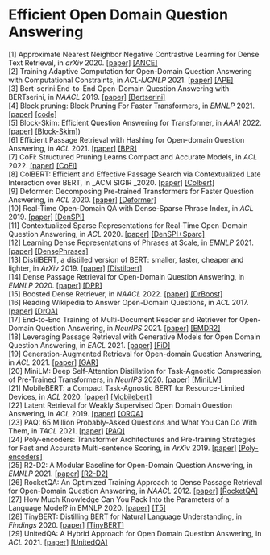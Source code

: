 # Efficient Open Domain Question Answering

[1] Approximate Nearest Neighbor Negative Contrastive Learning for Dense Text Retrieval, in _arXiv_ 2020. [[paper]](https://www.semanticscholar.org/paper/Approximate-Nearest-Neighbor-Negative-Contrastive-Xiong-Xiong/c9b8593db099869fe7254aa1fa53f3c9073b0176) [[ANCE]](https://aka.ms/ance)  
[2] Training Adaptive Computation for Open-Domain Question Answering with Computational Constraints, in _ACL-IJCNLP_ 2021. [[paper]](https://aclanthology.org/2021.acl-short.57/) [[APE]](https://github.com/uclnlp/APE)  
[3] Bert-serini:End-to-End Open-Domain Question Answering with BERTserini, in _NAACL_ 2019. [[paper]](https://aclanthology.org/N19-4013/) [[Bertserini]](https://github.com/castorini/bertserini)  
[4] Block pruning: Block Pruning For Faster Transformers, in _EMNLP_ 2021. [[paper]](https://aclanthology.org/2021.emnlp-main.829/) [[code]](https://github.com/huggingface/nn_pruning)  
[5] Block-Skim: Efficient Question Answering for Transformer, in _AAAI_ 2022. [[paper]]([https://paperswithcode.com/paper/block-skim-efficient-question-answering-for#code) [[Block-Skim]](https://github.com/chandlerguan/blockskim))   
[6] Efficient Passage Retrieval with Hashing for Open-domain Question Answering, in _ACL_ 2021. [[paper]](https://arxiv.org/abs/2106.00882) [[BPR]](https://github.com/studio-ousia/bpr)   
[7] CoFi: Structured Pruning Learns Compact and Accurate Models, in _ACL_ 2022. [[paper]](https://aclanthology.org/2022.acl-long.107/) [[CoFi]](https://github.com/princeton-nlp/CoFiPruning)  
[8] ColBERT: Efficient and Effective Passage Search via Contextualized Late Interaction over BERT, in _ACM SIGIR _2020. [[paper]](https://dl.acm.org/doi/10.1145/3397271.3401075) [[Colbert]](https://github.com/stanford-futuredata/ColBERT)  
[9] Deformer: Decomposing Pre-trained Transformers for Faster Question Answering, in _ACL_ 2020. [[paper]](https://aclanthology.org/2020.acl-main.411/) [[Deformer]](ttps://github.com/StonyBrookNLP/deformer)  
[10] Real-Time Open-Domain QA with Dense-Sparse Phrase Index, in _ACL_ 2019. [[paper]](https://aclanthology.org/P19-1436/) [[DenSPI]](https://github.com/seominjoon/denspi)  
[11] Contextualized Sparse Representations for Real-Time Open-Domain Question Answering, in _ACL_ 2020. [[paper]](https://arxiv.org/abs/1911.02896) [[DenSPI+Sparc]](https://github.com/jhyuklee/sparc)  
[12] Learning Dense Representations of Phrases at Scale, in _EMNLP_ 2021. [[paper]](https://arxiv.org/abs/2109.08133) [[DensePhrases]](https://github.com/princeton-nlp/DensePhrases)  
[13] DistilBERT, a distilled version of BERT: smaller, faster, cheaper and lighter, in _ArXiv_ 2019. [[paper]](https://paperswithcode.com/paper/distilbert-a-distilled-version-of-bert#code) [[Distilbert]](https://github.com/huggingface/transformers)  
[14] Dense Passage Retrieval for Open-Domain Question Answering, in _EMNLP_ 2020. [[paper]](https://aclanthology.org/2020.emnlp-main.550/) [[DPR]](https://github.com/facebookresearch/DPR)  
[15] Boosted Dense Retriever, in _NAACL_ 2022. [[paper]](https://aclanthology.org/2022.naacl-main.226/) [[DrBoost]](https://github.com/facebookresearch/drboost)   
[16] Reading Wikipedia to Answer Open-Domain Questions, in _ACL_ 2017. [[paper]](https://arxiv.org/abs/1704.00051) [[DrQA]](https://github.com/facebookresearch/DrQA)  
[17] End-to-End Training of Multi-Document Reader and Retriever for Open-Domain Question Answering, in _NeurIPS_ 2021. [[paper]]([https://arxiv.org/pdf/2106.05346.pdf](https://openreview.net/forum?id=5KWmB6JePx)) [[EMDR2]](https://github.com/DevSinghSachan/emdr2)  
[18] Leveraging Passage Retrieval with Generative Models for Open Domain Question Answering, in _EACL_ 2021. [[paper]](https://aclanthology.org/2021.eacl-main.74/)  [[FiD]](https://github.com/facebookresearch/FiD)   
[19] Generation-Augmented Retrieval for Open-domain Question Answering, in _ACL_ 2021. [[paper]](https://aclanthology.org/2021.acl-long.316/) [[GAR]](https://github.com/morningmoni/GAR)  
[20] MiniLM: Deep Self-Attention Distillation for Task-Agnostic Compression of Pre-Trained Transformers, in _NeurIPS_ 2020. [[paper]](https://proceedings.neurips.cc/paper/2020/hash/3f5ee243547dee91fbd053c1c4a845aa-Abstract.html) [[MiniLM]](https://aka.ms/minilm)  
[21] MobileBERT: a Compact Task-Agnostic BERT for Resource-Limited Devices, in _ACL_ 2020. [[paper]](https://aclanthology.org/2020.acl-main.195/) [[Mobilebert]](https://github.com/google-research/google-research/tree/master/mobilebert)  
[22] Latent Retrieval for Weakly Supervised Open Domain Question Answering, in _ACL_ 2019. [[paper]](https://aclanthology.org/P19-1612/) [[ORQA]](https://github.com/google-research/language/tree/master/language/orqa)  
[23] PAQ: 65 Million Probably-Asked Questions and What You Can Do With Them, in _TACL_ 2021. [[paper]](https://direct.mit.edu/tacl/article/doi/10.1162/tacl_a_00415/107615/PAQ-65-Million-Probably-Asked-Questions-and-What) [[PAQ]](https://github.com/facebookresearch/PAQ)  
[24] Poly-encoders: Transformer Architectures and Pre-training Strategies for Fast and Accurate Multi-sentence Scoring, in _ArXiv_ 2019. [[paper]](https://arxiv.org/abs/1905.01969) [[Poly-encoders]](https://github.com/sfzhou5678/PolyEncoder)  
[25] R2-D2: A Modular Baseline for Open-Domain Question Answering, in _EMNLP_ 2021. [[paper]](https://arxiv.org/abs/2109.03502) [[R2-D2]](https://github.com/KNOT-FIT-BUT/R2-D2)  
[26] RocketQA: An Optimized Training Approach to Dense Passage Retrieval for Open-Domain Question Answering, in _NAACL_ 2012. [[paper]](https://aclanthology.org/2021.naacl-main.466/) [[RocketQA]](https://github.com/PaddlePaddle/RocketQA)  
[27] How Much Knowledge Can You Pack Into the Parameters of a Language Model? in EMNLP 2020. [[paper]](https://aclanthology.org/2020.emnlp-main.437/) [[T5]](https://github.com/google-research/google-research/tree/master/t5_closed_book_qa)  
[28] TinyBERT: Distilling BERT for Natural Language Understanding, in _Findings_ 2020. [[paper]](https://aclanthology.org/2020.findings-emnlp.372/) [[TinyBERT]](https://github.com/huawei-noah/Pretrained-Language-Model/tree/master/TinyBERT)  
[29] UnitedQA: A Hybrid Approach for Open Domain Question Answering, in _ACL_ 2021. [[paper]](https://aclanthology.org/2021.acl-long.240/) [[UnitedQA]](https://github.com/microsoft/unitedQA)  
